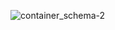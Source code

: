 ![container_schema-2](https://github.com/axel-lukongo/ft_containers/assets/88286839/7da15121-34d9-45b4-bfa7-d6c7ed4d96f5)
